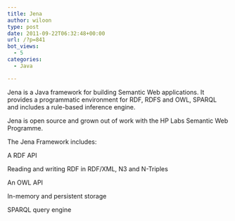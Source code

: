 ```yaml
---
title: Jena
author: wiloon
type: post
date: 2011-09-22T06:32:48+00:00
url: /?p=841
bot_views:
  - 5
categories:
  - Java

---
```

Jena is a Java framework for building Semantic Web applications. It provides a programmatic environment for RDF, RDFS and OWL, SPARQL and includes a rule-based inference engine.

Jena is open source and grown out of work with the HP Labs Semantic Web Programme.

The Jena Framework includes:

A RDF API
  
Reading and writing RDF in RDF/XML, N3 and N-Triples
  
An OWL API
  
In-memory and persistent storage
  
SPARQL query engine